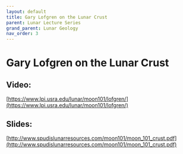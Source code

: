 ```yaml
---
layout: default
title: Gary Lofgren on the Lunar Crust
parent: Lunar Lecture Series
grand_parent: Lunar Geology
nav_order: 3
---
```


# Gary Lofgren on the Lunar Crust

## Video:

[https://www.lpi.usra.edu/lunar/moon101/lofgren/](https://www.lpi.usra.edu/lunar/moon101/lofgren/)

## Slides:

[http://www.spudislunarresources.com/moon101/moon_101_crust.pdf](http://www.spudislunarresources.com/moon101/moon_101_crust.pdf)

